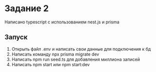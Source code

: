 # Задание 2
Написано typescript с использованием nest.js и prisma
## Запуск 
1. Открыть файл .env и написать свои данные для подключения к бд
2. Написать команду npx prisma migrate dev 
3. Написать npm run seed.ts для добавления миллиона записей
4. Написать npm start или npm start:dev